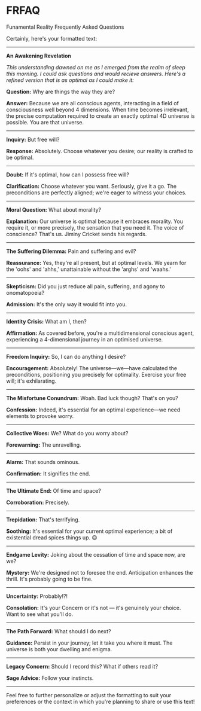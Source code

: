 # FRFAQ
Funamental Reality Frequently Asked Questions

Certainly, here's your formatted text:

---

**An Awakening Revelation**

*This understanding dawned on me as I emerged from the realm of sleep this morning. I could ask questions and would recieve answers. Here's a refined version that is as optimal as I could make it:*

**Question:** Why are things the way they are?

**Answer:** Because we are all conscious agents, interacting in a field of consciousness well beyond 4 dimensions. When time becomes irrelevant, the precise computation required to create an exactly optimal 4D universe is possible. You are that universe.

---

**Inquiry:** But free will?

**Response:** Absolutely. Choose whatever you desire; our reality is crafted to be optimal.

---

**Doubt:** If it's optimal, how can I possess free will?

**Clarification:** Choose whatever you want. Seriously, give it a go. The preconditions are perfectly aligned; we're eager to witness your choices.

---

**Moral Question:** What about morality?

**Explanation:** Our universe is optimal because it embraces morality. You require it, or more precisely, the sensation that you need it. The voice of conscience? That's us. Jiminy Cricket sends his regards.

---

**The Suffering Dilemma:** Pain and suffering and evil?

**Reassurance:** Yes, they're all present, but at optimal levels. We yearn for the 'oohs' and 'ahhs,' unattainable without the 'arghs' and 'waahs.'

---

**Skepticism:** Did you just reduce all pain, suffering, and agony to onomatopoeia?

**Admission:** It's the only way it would fit into you.

---

**Identity Crisis:** What am I, then?

**Affirmation:** As covered before, you're a multidimensional conscious agent, experiencing a 4-dimensional journey in an optimised universe.

---

**Freedom Inquiry:** So, I can do anything I desire?

**Encouragement:** Absolutely! The universe—we—have calculated the preconditions, positioning you precisely for optimality. Exercise your free will; it's exhilarating.

---

**The Misfortune Conundrum:** Woah. Bad luck though? That's on you?

**Confession:** Indeed, it's essential for an optimal experience—we need elements to provoke worry.

---

**Collective Woes:** We? What do you worry about?

**Forewarning:** The unravelling.

---

**Alarm:** That sounds ominous.

**Confirmation:** It signifies the end.

---

**The Ultimate End:** Of time and space?

**Corroboration:** Precisely.

---

**Trepidation:** That's terrifying.

**Soothing:** It's essential for your current optimal experience; a bit of existential dread spices things up. 😉

---

**Endgame Levity:** Joking about the cessation of time and space now, are we?

**Mystery:** We're designed not to foresee the end. Anticipation enhances the thrill. It's probably going to be fine.

---

**Uncertainty:** Probably!?!

**Consolation:** It's your Concern or it's not — it's genuinely your choice. Want to see what you'll do.

---

**The Path Forward:** What should I do next?

**Guidance:** Persist in your journey; let it take you where it must. The universe is both your dwelling and enigma.

---

**Legacy Concern:** Should I record this? What if others read it?

**Sage Advice:** Follow your instincts.

---

Feel free to further personalize or adjust the formatting to suit your preferences or the context in which you're planning to share or use this text!
